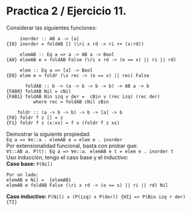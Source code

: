 # Practica 2 / Ejercicio 11.  
Considerar las siguientes funciones:  
```
     inorder :: AB a -> [a]
{I0} inorder = foldAB [] (\ri x rd -> ri ++ (x:rd))

     elemAB :: Eq a => a -> AB a -> Bool
{A0} elemAB e = foldAB False (\ri x rd -> (e == x) || ri || rd)

     elem :: Eq a => [a] -> Bool
{E0} elem e = foldr (\x rec -> (e == x) || rec) False

       foldAB :: b -> (a -> b -> b -> b) -> AB a -> b
{FAB0} foldAB Nil = cNil
{FAB1} foldAB Bin izq v der =  cBin v (rec izq) (rec der)
          where rec = foldAB cNil cBin

	foldr :: (a -> b -> b) -> b -> [a] -> b
{F0} foldr f z [] = z
{F1} foldr f z (x:xs) = f x (foldr f z xs)
```
Demostrar la siguiente propiedad:  
`Eq a => ∀e::a . elemAB e = elem e . inorder`  
Por extensionalidad funcional, basta con probar que:  
`∀t::AB a. P(t): Eq a => ∀e::a. elemAB e t = elem e . inorder t`  
Uso inducción, tengo el caso base y el inductivo:   
**Caso base:** `P(Nil)`  
```
Por un lado:
elemAB e Nil =  {elemAB}
elemAB e foldAB False (\ri x rd -> (e == x) || ri || rd) Nil
```
**Caso inductivo:** `P(Nil) ∧ (P(izq) ∧ P(der)) {HI} => P(Bin izq r der) {TI}`  
```
```
